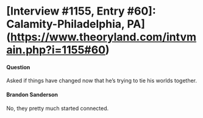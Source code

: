 # [Interview #1155, Entry #60]: Calamity-Philadelphia, PA](https://www.theoryland.com/intvmain.php?i=1155#60)

#### Question

Asked if things have changed now that he’s trying to tie his worlds together.

#### Brandon Sanderson

No, they pretty much started connected.

